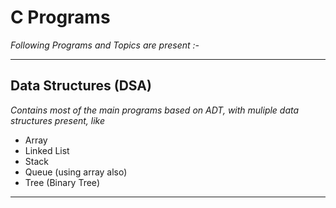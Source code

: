 # C Programs

*Following Programs and Topics are present :-*
- - - -

## Data Structures (DSA)

*Contains most of the main programs based on ADT, with muliple data structures present, like*

* Array
* Linked List
* Stack
* Queue (using array also)
* Tree (Binary Tree)

- - - -
